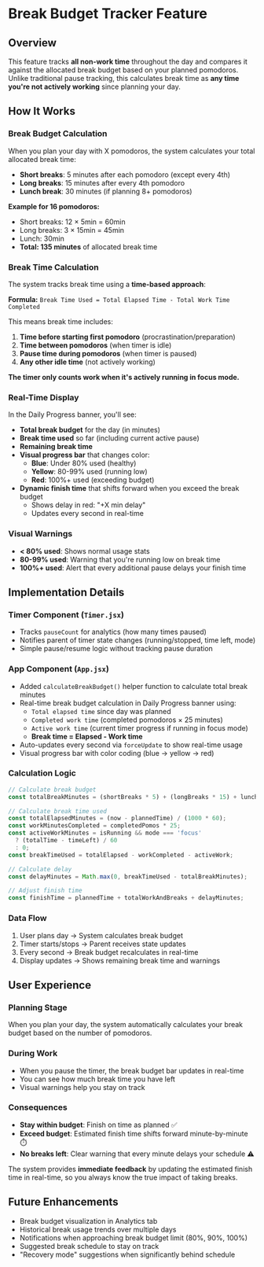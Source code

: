 # Break Budget Tracker Feature

## Overview
This feature tracks **all non-work time** throughout the day and compares it against the allocated break budget based on your planned pomodoros. Unlike traditional pause tracking, this calculates break time as **any time you're not actively working** since planning your day.

## How It Works

### Break Budget Calculation
When you plan your day with X pomodoros, the system calculates your total allocated break time:
- **Short breaks**: 5 minutes after each pomodoro (except every 4th)
- **Long breaks**: 15 minutes after every 4th pomodoro
- **Lunch break**: 30 minutes (if planning 8+ pomodoros)

**Example for 16 pomodoros:**
- Short breaks: 12 × 5min = 60min
- Long breaks: 3 × 15min = 45min  
- Lunch: 30min
- **Total: 135 minutes** of allocated break time

### Break Time Calculation
The system tracks break time using a **time-based approach**:

**Formula:** `Break Time Used = Total Elapsed Time - Total Work Time Completed`

This means break time includes:
1. **Time before starting first pomodoro** (procrastination/preparation)
2. **Time between pomodoros** (when timer is idle)
3. **Pause time during pomodoros** (when timer is paused)
4. **Any other idle time** (not actively working)

**The timer only counts work when it's actively running in focus mode.**

### Real-Time Display
In the Daily Progress banner, you'll see:
- **Total break budget** for the day (in minutes)
- **Break time used** so far (including current active pause)
- **Remaining break time** 
- **Visual progress bar** that changes color:
  - **Blue**: Under 80% used (healthy)
  - **Yellow**: 80-99% used (running low)
  - **Red**: 100%+ used (exceeding budget)
- **Dynamic finish time** that shifts forward when you exceed the break budget
  - Shows delay in red: "+X min delay"
  - Updates every second in real-time

### Visual Warnings
- **< 80% used**: Shows normal usage stats
- **80-99% used**: Warning that you're running low on break time
- **100%+ used**: Alert that every additional pause delays your finish time

## Implementation Details

### Timer Component (`Timer.jsx`)
- Tracks `pauseCount` for analytics (how many times paused)
- Notifies parent of timer state changes (running/stopped, time left, mode)
- Simple pause/resume logic without tracking pause duration

### App Component (`App.jsx`)
- Added `calculateBreakBudget()` helper function to calculate total break minutes
- Real-time break budget calculation in Daily Progress banner using:
  - `Total elapsed time` since day was planned
  - `Completed work time` (completed pomodoros × 25 minutes)
  - `Active work time` (current timer progress if running in focus mode)
  - **Break time = Elapsed - Work time**
- Auto-updates every second via `forceUpdate` to show real-time usage
- Visual progress bar with color coding (blue → yellow → red)

### Calculation Logic
```javascript
// Calculate break budget
const totalBreakMinutes = (shortBreaks * 5) + (longBreaks * 15) + lunchBreak;

// Calculate break time used
const totalElapsedMinutes = (now - plannedTime) / (1000 * 60);
const workMinutesCompleted = completedPomos * 25;
const activeWorkMinutes = isRunning && mode === 'focus' 
  ? (totalTime - timeLeft) / 60 
  : 0;
const breakTimeUsed = totalElapsed - workCompleted - activeWork;

// Calculate delay
const delayMinutes = Math.max(0, breakTimeUsed - totalBreakMinutes);

// Adjust finish time
const finishTime = plannedTime + totalWorkAndBreaks + delayMinutes;
```

### Data Flow
1. User plans day → System calculates break budget
2. Timer starts/stops → Parent receives state updates
3. Every second → Break budget recalculates in real-time
4. Display updates → Shows remaining break time and warnings

## User Experience

### Planning Stage
When you plan your day, the system automatically calculates your break budget based on the number of pomodoros.

### During Work
- When you pause the timer, the break budget bar updates in real-time
- You can see how much break time you have left
- Visual warnings help you stay on track

### Consequences
- **Stay within budget**: Finish on time as planned ✅
- **Exceed budget**: Estimated finish time shifts forward minute-by-minute ⏱️
- **No breaks left**: Clear warning that every minute delays your schedule ⚠️

The system provides **immediate feedback** by updating the estimated finish time in real-time, so you always know the true impact of taking breaks.

## Future Enhancements
- Break budget visualization in Analytics tab
- Historical break usage trends over multiple days
- Notifications when approaching break budget limit (80%, 90%, 100%)
- Suggested break schedule to stay on track
- "Recovery mode" suggestions when significantly behind schedule
